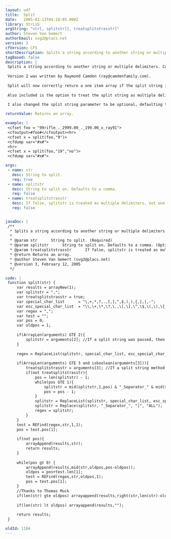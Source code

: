 ```yaml
---
layout: udf
title:  Split
date:   2005-02-13T04:18:05.000Z
library: StrLib
argString: "str[, splitstr][, treatsplitstrasstr]"
author: Steven Van Gemert
authorEmail: svg2@placs.net
version: 3
cfVersion: CF5
shortDescription: Splits a string according to another string or multiple delimiters.
tagBased: false
description: |
 Splits a string according to another string or multiple delimiters. ColdFusion's native list functions do not allow you to pass a multi-character delimiter. You can use this function to split the string into an array.
 
 Version 2 was written by Raymond Camden (ray@camdenfamily.com).
 
 Split will now correctly return a one item array if the split string is not found. More importantly, the split function now works as the split functions do in other languages - when multiple split strings are found in the original string, then appropriate blank-stringed array elements are made. For example, If you split the string &quot;19991&quot; using the string &quot;9&quot; as the split string, the resulting array will now correctly have 4 elements instead of the previous versions result of 3 elements. This is how the split function behaves in other languages.
 
 Also included is the option to treat the split string as multiple delimiters, as the native ColdFusion list functions do. This might not be necessary for all applications, but I included it to ensure the best functionality. Pass a boolean false as the third parameter to treat the split string as multiple delimiters.
 
 I also changed the split string parameter to be optional, defaulting to a comma.

returnValue: Returns an array.

example: |
 <cfset foo = "99rifle_._2999.00_._199.00_x_ray91">
 <cfoutput>#foo#</cfoutput><hr>
 <cfset x = split(foo,"9")>
 <cfdump var="#x#">
 <hr>
 <cfset x = split(foo,"19","no")>
 <cfdump var="#x#">

args:
 - name: str
   desc: String to split.
   req: true
 - name: splitstr
   desc: String to split on. Defaults to a comma.
   req: false
 - name: treatsplitstrasstr
   desc: If false, splitstr is treated as multiple delimiters, not one string.
   req: false


javaDoc: |
 /**
  * Splits a string according to another string or multiple delimiters.
  * 
  * @param str      String to split. (Required)
  * @param splitstr      String to split on. Defaults to a comma. (Optional)
  * @param treatsplitstrasstr      If false, splitstr is treated as multiple delimiters, not one string. (Optional)
  * @return Returns an array. 
  * @author Steven Van Gemert (svg2@placs.net) 
  * @version 3, February 12, 2005 
  */

code: |
 function split(str) {
     var results = arrayNew(1);
     var splitstr = ",";
     var treatsplitstrasstr = true;
     var special_char_list      = "\,+,*,?,.,[,],^,$,(,),{,},|,-";
     var esc_special_char_list  = "\\,\+,\*,\?,\.,\[,\],\^,\$,\(,\),\{,\},\|,\-";    
     var regex = ",";
     var test = "";
     var pos = 0;
     var oldpos = 1;
 
     if(ArrayLen(arguments) GTE 2){
         splitstr = arguments[2]; //If a split string was passed, then use it.
     }
     
     regex = ReplaceList(splitstr, special_char_list, esc_special_char_list);
     
     if(ArrayLen(arguments) GTE 3 and isboolean(arguments[3])){
         treatsplitstrasstr = arguments[3]; //If a split string method was passed, then use it.
         if(not treatsplitstrasstr){
             pos = len(splitstr) - 1;
             while(pos GTE 1){
                 splitstr = mid(splitstr,1,pos) & "_Separator_" & mid(splitstr,pos+1,len(splitstr) - (pos));
                 pos = pos - 1;
             }
             splitstr = ReplaceList(splitstr, special_char_list, esc_special_char_list);
             splitstr = Replace(splitstr, "_Separator_", "|", "ALL");
             regex = splitstr;
         }
     }
     test = REFind(regex,str,1,1);
     pos = test.pos[1];
 
     if(not pos){
         arrayAppend(results,str);
         return results;
     }
 
     while(pos gt 0) {
         arrayAppend(results,mid(str,oldpos,pos-oldpos));
         oldpos = pos+test.len[1];
         test = REFind(regex,str,oldpos,1);
         pos = test.pos[1];
     }
     //Thanks to Thomas Muck
     if(len(str) gte oldpos) arrayappend(results,right(str,len(str)-oldpos + 1));
 
     if(len(str) lt oldpos) arrayappend(results,"");
 
     return results;
 }

oldId: 1184
---
```


